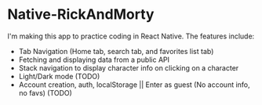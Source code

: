 # Native-RickAndMorty

I'm making this app to practice coding in React Native.
The features include:
- Tab Navigation (Home tab, search tab, and favorites list tab)
- Fetching and displaying data from a public API
- Stack navigation to display character info on clicking on a character
- Light/Dark mode (TODO)
- Account creation, auth, localStorage || Enter as guest (No account info, no favs) (TODO)

